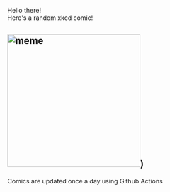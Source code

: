Hello there! <br>Here's a random xkcd comic!<br>
## <img src="https://imgs.xkcd.com/comics/xkcd_phone_12.png" alt="meme" width="300"/>)<br>
Comics are updated once a day using Github Actions